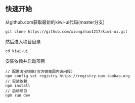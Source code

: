 ## 快速开始
从github.com获取最新的kiwi-ui代码(master分支)
```
git clone https://github.com/xiongzhao1217/kiwi-ui.git
```
然后进入项目目录
```
cd kiwi-ui
```
安装依赖并启动项目
```
// 配置淘宝镜像(官方镜像国内访问慢)
npm config set registry https://registry.npm.taobao.org
// 安装依赖
npm install
// 启动项目
npm run dev
```

